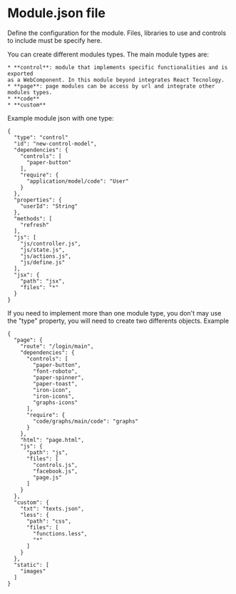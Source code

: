 # Module.json file



Define the configuration for the module. Files, libraries to use and controls to
include must be specify here.

You can create different modules types. The main module types are:

    * **control**: module that implements specific functionalities and is exported
    as a WebComponent. In this module beyond integrates React Tecnology.
    * **page**: page modules can be access by url and integrate other modules types.
    * **code**
    * **custom**

Example module json with one type:
```
{
  "type": "control"
  "id": "new-control-model",
  "dependencies": {
    "controls": [
      "paper-button"
    ],
    "require": {
      "application/model/code": "User"
    }
  },
  "properties": {
    "userId": "String"
  },
  "methods": [
    "refresh"
  ],
  "js": [
    "js/controller.js",
    "js/state.js",
    "js/actions.js",
    "js/define.js"
  ],
  "jsx": {
    "path": "jsx",
    "files": "*"
  }
}

```

If you need to implement more than one module type, you don't may use the "type" property,
you will need to create two differents objects.
Example
```
{
  "page": {
    "route": "/login/main",
    "dependencies": {
      "controls": [
        "paper-button",
        "font-roboto",
        "paper-spinner",
        "paper-toast",
        "iron-icon",
        "iron-icons",
        "graphs-icons"
      ],
      "require": {
        "code/graphs/main/code": "graphs"
      }
    },
    "html": "page.html",
    "js": {
      "path": "js",
      "files": [
        "controls.js",
        "facebook.js",
        "page.js"
      ]
    }
  },
  "custom": {
    "txt": "texts.json",
    "less": {
      "path": "css",
      "files": [
        "functions.less",
        "*"
      ]
    }
  },
  "static": [
    "images"
  ]
}

```